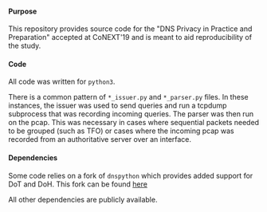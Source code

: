 #### Purpose
This repository provides source code for the 
"DNS Privacy in Practice and Preparation" accepted at CoNEXT'19 and is 
meant to aid reproducibility of the study.

#### Code
All code was written for `python3`.

There is a common pattern of `*_issuer.py` and `*_parser.py` files.
In these instances, the issuer was used to send queries and run a
tcpdump subprocess that was recording incoming queries. The parser was
then run on the pcap. This was necessary in cases where sequential 
packets needed to be grouped (such as TFO) or cases where the incoming
pcap was recorded from an authoritative server over an interface.

#### Dependencies
Some code relies on a fork of `dnspython` which provides
added support for DoT and DoH. This fork can be found 
[here](https://github.com/byu-imaal/dnspython)

All other dependencies are publicly available.

